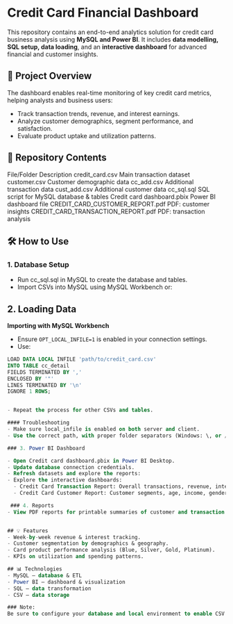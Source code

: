 # Credit Card Financial Dashboard
This repository contains an end-to-end analytics solution for credit card business analysis using **MySQL and Power BI**. It includes **data modelling, SQL setup, data loading**, and an **interactive dashboard** for advanced financial and customer insights.

## 🚀 Project Overview
The dashboard enables real-time monitoring of key credit card metrics, helping analysts and business users:
- Track transaction trends, revenue, and interest earnings.
- Analyze customer demographics, segment performance, and satisfaction.
- Evaluate product uptake and utilization patterns.

## 📁 Repository Contents
File/Folder	Description
credit_card.csv	Main transaction dataset
customer.csv	Customer demographic data
cc_add.csv	Additional transaction data
cust_add.csv	Additional customer data
cc_sql.sql	SQL script for MySQL database & tables
Credit card dashboard.pbix	Power BI dashboard file
CREDIT_CARD_CUSTOMER_REPORT.pdf	PDF: customer insights
CREDIT_CARD_TRANSACTION_REPORT.pdf	PDF: transaction analysis

## 🛠️ How to Use
### 1. Database Setup
- Run cc_sql.sql in MySQL to create the database and tables.
- Import CSVs into MySQL using MySQL Workbench or:

## 2. Loading Data

**Importing with MySQL Workbench**

- Ensure `OPT_LOCAL_INFILE=1` is enabled in your connection settings.
- Use:
```sql
LOAD DATA LOCAL INFILE 'path/to/credit_card.csv'
INTO TABLE cc_detail
FIELDS TERMINATED BY ','
ENCLOSED BY '"'
LINES TERMINATED BY '\n'
IGNORE 1 ROWS;


- Repeat the process for other CSVs and tables.

#### Troubleshooting
- Make sure local_infile is enabled on both server and client.
- Use the correct path, with proper folder separators (Windows: \, or /).

### 3. Power BI Dashboard

- Open Credit card dashboard.pbix in Power BI Desktop.
- Update database connection credentials.
- Refresh datasets and explore the reports:
- Explore the interactive dashboards:
  - Credit Card Transaction Report: Overall transactions, revenue, interest and product insights.
  - Credit Card Customer Report: Customer segments, age, income, gender, activation and behavior.

 ### 4. Reports
- View PDF reports for printable summaries of customer and transaction insights.


## 💡 Features
- Week-by-week revenue & interest tracking.
- Customer segmentation by demographics & geography.
- Card product performance analysis (Blue, Silver, Gold, Platinum).
- KPIs on utilization and spending patterns.

## 📊 Technologies
- MySQL – database & ETL
- Power BI – dashboard & visualization
- SQL – data transformation
- CSV – data storage

### Note:
Be sure to configure your database and local environment to enable CSV import as described above. For large datasets, the LOAD DATA LOCAL INFILE method is especially fast.
